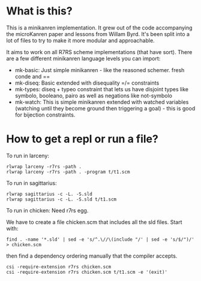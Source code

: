 # What is this?

This is a minikanren implementation. It grew out of the code accompanying the microKanren paper and lessons from Willam Byrd. It's been split into a lot of files to try to make it more modular and approachable.

It aims to work on all R7RS scheme implementations (that have sort). There are a few different minikanren language levels you can import:

* mk-basic: Just simple minikanren - like the reasoned schemer. fresh conde and ==
* mk-diseq: Basic extended with disequality =/= constraints
* mk-types: diseq + typeo constraint that lets us have disjoint types like symbolo, booleano, pairo as well as negations like not-symbolo
* mk-watch: This is simple minikanren extended with watched variables (watching until they become ground then triggering a goal) - this is good for bijection constraints.

# How to get a repl or run a file?

To run in larceny:
```
rlwrap larceny -r7rs -path .
rlwrap larceny -r7rs -path . -program t/t1.scm
```

To run in sagittarius:
```
rlwrap sagittarius -c -L. -S.sld
rlwrap sagittarius -c -L. -S.sld t/t1.scm
```

To run in chicken: Need r7rs egg.

We have to create a file chicken.scm that includes all the sld files. Start with:
```
find . -name '*.sld' | sed -e 's/^.\//\(include "/' | sed -e 's/$/")/' > chicken.scm
```

then find a dependency ordering manually that the compiler accepts.

```
csi -require-extension r7rs chicken.scm
csi -require-extension r7rs chicken.scm t/t1.scm -e '(exit)'
```

